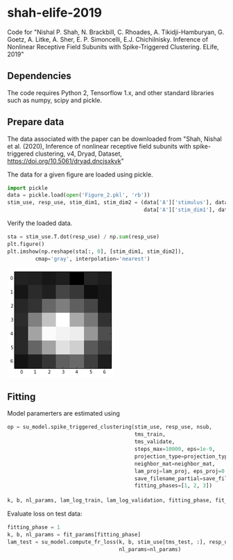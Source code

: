 # shah-elife-2019
Code for "Nishal P. Shah, N. Brackbill, C. Rhoades, A. Tikidji-Hamburyan, G. Goetz, A. Litke, A. Sher, E. P. Simoncelli, E.J. Chichilnisky. Inference of Nonlinear Receptive Field Subunits with Spike-Triggered Clustering. ELife, 2019"

## Dependencies
The code requires Python 2, Tensorflow 1.x, and other standard libraries such as numpy, scipy and pickle.

## Prepare data
The data associated with the paper can be downloaded from "Shah, Nishal et al. (2020), Inference of nonlinear receptive field subunits with spike-triggered clustering, v4, Dryad, Dataset, https://doi.org/10.5061/dryad.dncjsxkvk"

The data for a given figure are loaded using pickle. 
```python
import pickle
data = pickle.load(open('Figure_2.pkl', 'rb'))
stim_use, resp_use, stim_dim1, stim_dim2 = (data['A']['stimulus'], data['A']['response'], 
                                            data['A']['stim_dim1'], data['A']['stim_dim2'])
```

Verify the loaded data. 
```python
sta = stim_use.T.dot(resp_use) / np.sum(resp_use)
plt.figure()
plt.imshow(np.reshape(sta[:, 0], [stim_dim1, stim_dim2]), 
         cmap='gray', interpolation='nearest')
```

![sta](doc/sta.png "Receptive field")


## Fitting
Model paramerters are estimated using 
```python
op = su_model.spike_triggered_clustering(stim_use, resp_use, nsub,
                                         tms_train,
                                         tms_validate,
                                         steps_max=10000, eps=1e-9,
                                         projection_type=projection_type,
                                         neighbor_mat=neighbor_mat,
                                         lam_proj=lam_proj, eps_proj=0.01,
                                         save_filename_partial=save_filename_partial, 
                                         fitting_phases=[1, 2, 3])

k, b, nl_params, lam_log_train, lam_log_validation, fitting_phase, fit_params = op
```


Evaluate loss on test data:

```python
fitting_phase = 1
k, b, nl_params = fit_params[fitting_phase] 
lam_test = su_model.compute_fr_loss(k, b, stim_use[tms_test, :], resp_use[tms_test, :],
                                    nl_params=nl_params)
```

